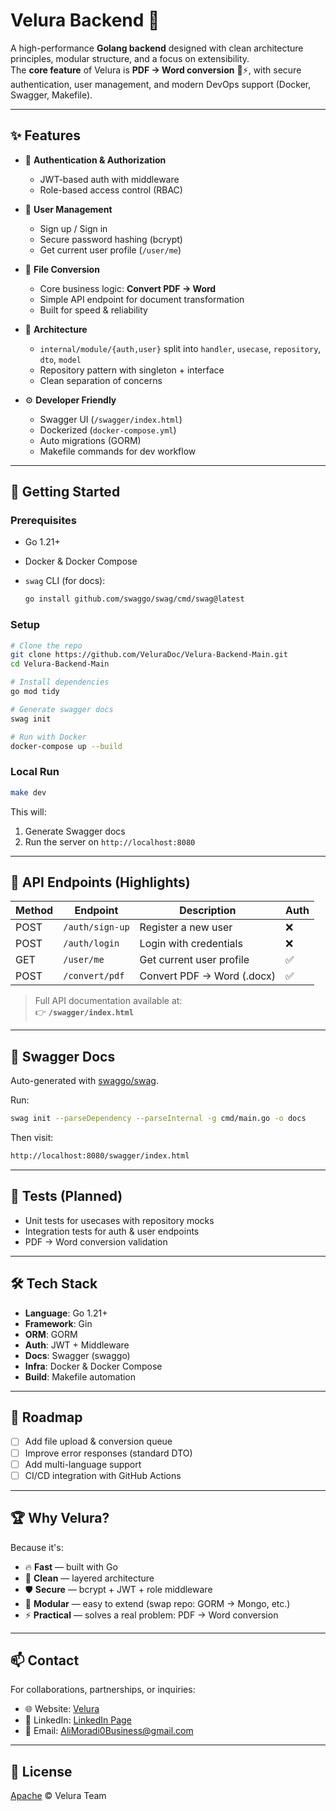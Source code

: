 # Velura Backend 🚀

A high-performance **Golang backend** designed with clean architecture principles, modular structure, and a focus on extensibility.  
The **core feature** of Velura is **PDF → Word conversion** 📝⚡, with secure authentication, user management, and modern DevOps support (Docker, Swagger, Makefile).

---

## ✨ Features

- 🔐 **Authentication & Authorization**

  - JWT-based auth with middleware
  - Role-based access control (RBAC)

- 👤 **User Management**

  - Sign up / Sign in
  - Secure password hashing (bcrypt)
  - Get current user profile (`/user/me`)

- 📑 **File Conversion**

  - Core business logic: **Convert PDF → Word**
  - Simple API endpoint for document transformation
  - Built for speed & reliability

- 🧩 **Architecture**

  - `internal/module/{auth,user}` split into `handler`, `usecase`, `repository`, `dto`, `model`
  - Repository pattern with singleton + interface
  - Clean separation of concerns

- ⚙️ **Developer Friendly**
  - Swagger UI (`/swagger/index.html`)
  - Dockerized (`docker-compose.yml`)
  - Auto migrations (GORM)
  - Makefile commands for dev workflow

---

## 🚀 Getting Started

### Prerequisites

- Go 1.21+
- Docker & Docker Compose
- `swag` CLI (for docs):

  ```bash
  go install github.com/swaggo/swag/cmd/swag@latest
  ```

### Setup

```bash
# Clone the repo
git clone https://github.com/VeluraDoc/Velura-Backend-Main.git
cd Velura-Backend-Main

# Install dependencies
go mod tidy

# Generate swagger docs
swag init

# Run with Docker
docker-compose up --build
```

### Local Run

```bash
make dev
```

This will:

1. Generate Swagger docs
2. Run the server on `http://localhost:8080`

---

## 🔑 API Endpoints (Highlights)

| Method | Endpoint        | Description                | Auth |
| ------ | --------------- | -------------------------- | ---- |
| POST   | `/auth/sign-up` | Register a new user        | ❌   |
| POST   | `/auth/login`   | Login with credentials     | ❌   |
| GET    | `/user/me`      | Get current user profile   | ✅   |
| POST   | `/convert/pdf`  | Convert PDF → Word (.docx) | ✅   |

> Full API documentation available at:  
> 👉 **`/swagger/index.html`**

---

## 📖 Swagger Docs

Auto-generated with [swaggo/swag](https://github.com/swaggo/swag).

Run:

```bash
swag init --parseDependency --parseInternal -g cmd/main.go -o docs
```

Then visit:

```bash
http://localhost:8080/swagger/index.html
```

---

## 🧪 Tests (Planned)

- Unit tests for usecases with repository mocks
- Integration tests for auth & user endpoints
- PDF → Word conversion validation

---

## 🛠️ Tech Stack

- **Language**: Go 1.21+
- **Framework**: Gin
- **ORM**: GORM
- **Auth**: JWT + Middleware
- **Docs**: Swagger (swaggo)
- **Infra**: Docker & Docker Compose
- **Build**: Makefile automation

---

## 📌 Roadmap

- [ ] Add file upload & conversion queue
- [ ] Improve error responses (standard DTO)
- [ ] Add multi-language support
- [ ] CI/CD integration with GitHub Actions

---

## 🏆 Why Velura?

Because it's:

- 🔥 **Fast** — built with Go
- 🧼 **Clean** — layered architecture
- 🛡️ **Secure** — bcrypt + JWT + role middleware
- 🧩 **Modular** — easy to extend (swap repo: GORM → Mongo, etc.)
- ⚡ **Practical** — solves a real problem: PDF → Word conversion

---

## 📫 Contact

For collaborations, partnerships, or inquiries:

- 🌐 Website: [Velura](https://velura-open-source-r36i.vercel.app)
- 💼 LinkedIn: [LinkedIn Page](https://www.linkedin.com/company/velura-open-source)
- 📧 Email: AliMoradi0Business@gmail.com

---

## 📜 License

[Apache](./LICENSE) © Velura Team
